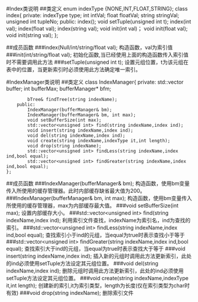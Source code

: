 #Index类说明
##类定义
    enum indexType {NONE,INT,FLOAT,STRING};
    class index{
        private:
            indexType type;
            int intVal;
            float floatVal;
            string stringVal;
            unsigned int tupleNo;
        public:
            index();
            void setTuple(unsigned int t);
            index(int val);
            index(float val);
            index(string val);
            void init(int val)；
            void init(float val);
            void init(string val);
    };


##成员函数
###index(Null/int/string/float val);
构造函数，val为索引值
###init(int/string/float val);
初始化函数,当已经使用上面的构造函数传入索引值时不需要调用此方法
###setTuple(unsigned int t);
设置元组位置，t为该元组在表中的位置，当更新索引时必须使用此方法确定唯一索引。


#IndexManager类说明
##类定义
    class IndexManager{
        private:
            std::vector<bTree> buffer;
            int bufferMax;
            bufferManager* bfm;

            bTree& findTree(string indexName);
        public:
            IndexManager(bufferManager& bm);
            IndexManager(bufferManager& bm, int max);
            void setBufferSize(int max);
            std::vector<unsigned int> find(string indexName,index ind);
            void insert(string indexName,index ind);
            void del(string indexName,index ind);
            void create(string indexName,indexType it,int length);
            void drop(string indexName);
            std::vector<unsigned int> findLess(string indexName,index ind,bool equal);
            std::vector<unsigned int> findGreater(string indexName,index ind,bool equal);
    };


##成员函数
###IndexManager(bufferManager& bm);
构造函数，使用bm变量传入所使用的缓存管理器。此时内部缓存缺省最大值为200。
###IndexManager(bufferManager& bm, int max);
构造函数，使用bm变量传入所使用的缓存管理器，max为内部缓存最大值。
###void setBufferSize(int max);
设置内部缓存大小。
###std::vector<unsigned int\> find(string indexName,index ind);
利用索引文件查找，indexName为索引名，ind为查找的索引。
###std::vector<unsigned int\> findLess(string indexName,index ind,bool equal);
查找索引小于ind的元组，当equal为true时表示查找小于等于
###std::vector<unsigned int\> findGreater(string indexName,index ind,bool equal);
查找索引大于ind的元组，当equal为true时表示查找大于等于
###void insert(string indexName,index ind);
插入新的元组时调用此方法更新索引，此处的ind必须使用setTuple方法设定其元组位置。
###void del(string indexName,index ind);
删除元组时调用此方法更新索引，此处的ind必须使用setTuple方法设定其元组位置。
###void create(string indexName,indexType it,int length);
创建新的索引,it为索引类型，length为长度(仅在索引类型为char时有效)
###void drop(string indexName);
删除索引文件

